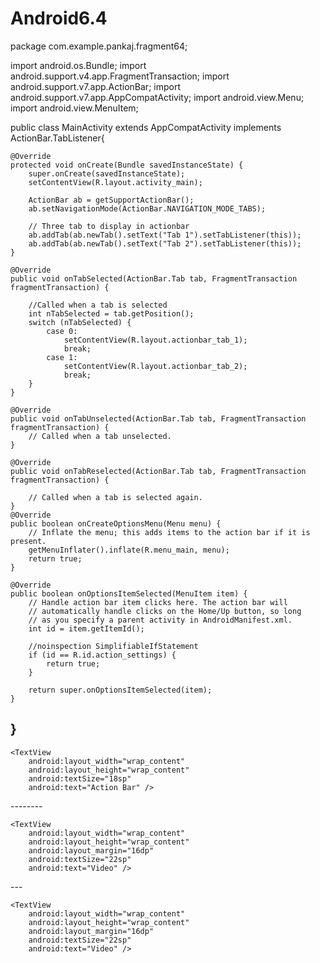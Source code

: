 # Android6.4
package com.example.pankaj.fragment64;

import android.os.Bundle;
import android.support.v4.app.FragmentTransaction;
import android.support.v7.app.ActionBar;
import android.support.v7.app.AppCompatActivity;
import android.view.Menu;
import android.view.MenuItem;

public class MainActivity extends AppCompatActivity implements ActionBar.TabListener{

    @Override
    protected void onCreate(Bundle savedInstanceState) {
        super.onCreate(savedInstanceState);
        setContentView(R.layout.activity_main);

        ActionBar ab = getSupportActionBar();
        ab.setNavigationMode(ActionBar.NAVIGATION_MODE_TABS);

        // Three tab to display in actionbar
        ab.addTab(ab.newTab().setText("Tab 1").setTabListener(this));
        ab.addTab(ab.newTab().setText("Tab 2").setTabListener(this));
    }

    @Override
    public void onTabSelected(ActionBar.Tab tab, FragmentTransaction fragmentTransaction) {

        //Called when a tab is selected
        int nTabSelected = tab.getPosition();
        switch (nTabSelected) {
            case 0:
                setContentView(R.layout.actionbar_tab_1);
                break;
            case 1:
                setContentView(R.layout.actionbar_tab_2);
                break;
        }
    }

    @Override
    public void onTabUnselected(ActionBar.Tab tab, FragmentTransaction fragmentTransaction) {
        // Called when a tab unselected.
    }

    @Override
    public void onTabReselected(ActionBar.Tab tab, FragmentTransaction fragmentTransaction) {

        // Called when a tab is selected again.
    }
    @Override
    public boolean onCreateOptionsMenu(Menu menu) {
        // Inflate the menu; this adds items to the action bar if it is present.
        getMenuInflater().inflate(R.menu_main, menu);
        return true;
    }

    @Override
    public boolean onOptionsItemSelected(MenuItem item) {
        // Handle action bar item clicks here. The action bar will
        // automatically handle clicks on the Home/Up button, so long
        // as you specify a parent activity in AndroidManifest.xml.
        int id = item.getItemId();

        //noinspection SimplifiableIfStatement
        if (id == R.id.action_settings) {
            return true;
        }

        return super.onOptionsItemSelected(item);
    }

}
-----
<RelativeLayout xmlns:android="http://schemas.android.com/apk/res/android"
    xmlns:tools="http://schemas.android.com/tools"
    android:layout_width="match_parent"
    android:layout_height="match_parent"
    android:paddingBottom="@dimen/activity_vertical_margin"
    android:paddingLeft="@dimen/activity_horizontal_margin"
    android:paddingRight="@dimen/activity_horizontal_margin"
    android:paddingTop="@dimen/activity_vertical_margin"
    tools:context=".MainActivity">

    <TextView
        android:layout_width="wrap_content"
        android:layout_height="wrap_content"
        android:textSize="18sp"
        android:text="Action Bar" />

</RelativeLayout>
--------
<?xml version="1.0" encoding="utf-8"?>
<LinearLayout xmlns:android="http://schemas.android.com/apk/res/android"
    android:layout_width="match_parent"
    android:layout_height="match_parent"
    android:background="#aa310f"
    android:id="@+id/actionbar_tab_1"
    android:orientation="vertical">

    <TextView
        android:layout_width="wrap_content"
        android:layout_height="wrap_content"
        android:layout_margin="16dp"
        android:textSize="22sp"
        android:text="Video" />
</LinearLayout>
---
<?xml version="1.0" encoding="utf-8"?>
<LinearLayout xmlns:android="http://schemas.android.com/apk/res/android"
    android:layout_width="match_parent"
    android:layout_height="match_parent"
    android:background="#aa310f"
    android:id="@+id/actionbar_tab_2"
    android:orientation="vertical">

    <TextView
        android:layout_width="wrap_content"
        android:layout_height="wrap_content"
        android:layout_margin="16dp"
        android:textSize="22sp"
        android:text="Video" />
</LinearLayout>
